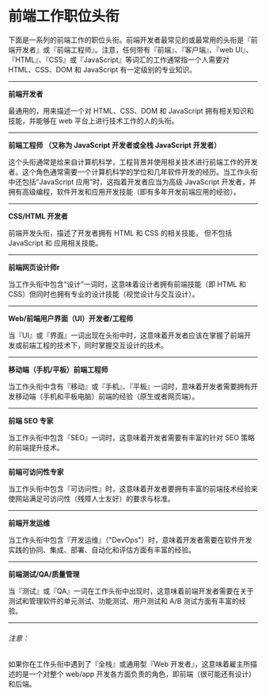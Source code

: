 # 前端工作职位头衔

下面是一系列的前端工作的职位头衔。前端开发者最常见的或最常用的头衔是『前端开发者』或『前端工程师』。注意，任何带有『前端』、『客户端』、『web UI』、『HTML』、『CSS』或『JavaScript』等词汇的工作通常指一个人需要对 HTML、CSS、DOM 和 JavaScript 有一定级别的专业知识。

***

**前端开发者**

最通用的，用来描述一个对 HTML、CSS、DOM 和 JavaScript 拥有相关知识和技能，并能够在 web 平台上进行技术工作的人的头衔。

***

**前端工程师 （又称为 JavaScript 开发者或全栈 JavaScript 开发者）**

这个头衔通常是给来自计算机科学，工程背景并使用相关技术进行前端工作的开发者。这个角色通常需要一个计算机科学的学位和几年软件开发的经历。当工作头衔中还包括“JavaScript 应用”时，这指着开发者应当为高级 JavaScript 开发者，并拥有高级编程，软件开发和应用开发技能（即有多年开发前端应用的经验）。

***

**CSS/HTML 开发者**

前端开发头衔，描述了开发者拥有 HTML 和 CSS 的相关技能， 但不包括 JavaScript 和 应用相关技能。

***

**前端网页设计师r**

当工作头衔中包含“设计”一词时，这意味着设计者拥有前端技能（即 HTML 和 CSS）但同时也拥有专业的设计技能（视觉设计与交互设计）。

***

**Web/前端用户界面（UI）开发者/工程师**

当『UI』或『界面』一词出现在头衔中时，这意味着开发者应该在掌握了前端开发或前端工程的技术下，同时掌握交互设计的技术。

***

**移动端（手机/平板）前端工程师**

当工作头衔中含有『移动』或『手机』、『平板』一词时，意味着开发者需要拥有开发移动端（手机和平板电脑）前端的经验（原生或者网页端）。

***

**前端 SEO 专家**

当工作头衔中包含『SEO』一词时，这意味着开发者需要有丰富的针对 SEO 策略的前端提升技术。

***

**前端可访问性专家**

当工作头衔中包含『可访问性』时，这意味着开发者要拥有丰富的前端技术经验来使网站满足可访问性（残障人士友好）的要求与标准。

***

**前端开发运维**

当工作头衔中包含『开发运维』（"DevOps"）时，意味着开发者需要在软件开发实践的协同、集成、部署、自动化和评估方面有丰富的经验。

***

**前端测试/QA/质量管理**

当『测试』或『QA』一词在工作头衔中出现时，这意味着前端开发者需要在关于测试和管理软件的单元测试、功能测试、用户测试和 A/B 测试方面有丰富的经验。

***

###### 注意：

如果你在工作头衔中遇到了『全栈』或通用型『Web 开发者』，这意味着雇主所描述的是一个对整个 web/app 开发各方面负责的角色，即前端（很可能还有设计）和后端。
